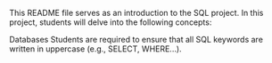 This README file serves as an introduction to the SQL project. In this project, students will delve into the following concepts:

Databases
Students are required to ensure that all SQL keywords are written in uppercase (e.g., SELECT, WHERE...).